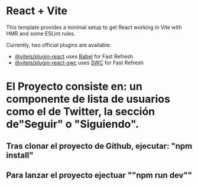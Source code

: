 # React + Vite

This template provides a minimal setup to get React working in Vite with HMR and some ESLint rules.

Currently, two official plugins are available:

- [@vitejs/plugin-react](https://github.com/vitejs/vite-plugin-react/blob/main/packages/plugin-react/README.md) uses [Babel](https://babeljs.io/) for Fast Refresh
- [@vitejs/plugin-react-swc](https://github.com/vitejs/vite-plugin-react-swc) uses [SWC](https://swc.rs/) for Fast Refresh


# El Proyecto consiste en: un componente de lista de usuarios como el de Twitter, la sección de"Seguir" o "Siguiendo".

## Tras clonar el proyecto de Github, ejecutar: "npm install"
## Para lanzar el proyecto ejectuar ""npm run dev""
